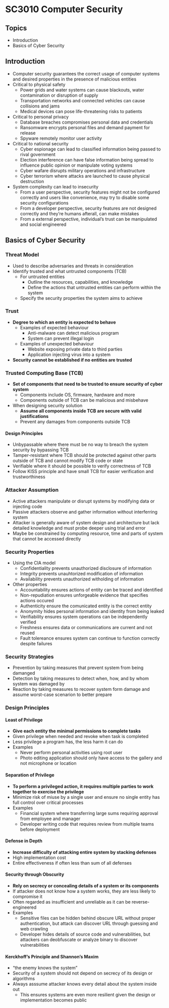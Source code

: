 # SC3010 Computer Security

## Topics

-   Introduction
-   Basics of Cyber Security

## Introduction

-   Computer security guarantees the correct usage of computer systems and desired properties in the presence of malicious entities
-   Critical to physical safety
    -   Power grids and water systems can cause blackouts, water contamination or disruption of supply
    -   Transportation networks and connected vehicles can cause collisions and jams
    -   Medical devices can pose life-threatening risks to patients
-   Critical to personal privacy
    -   Database breaches compromises personal data and credentials
    -   Ransomware encrypts personal files and demand payment for release
    -   Spyware remotely monitor user activity
-   Critical to national security
    -   Cyber espionage can lead to classified information being passed to rival government
    -   Election interference can have false information being spread to influence public opinion or manipulate voting systems
    -   Cyber wafare disrupts military operations and infrastructure
    -   Cyber terrorism where attacks are launched to cause physical destruction
-   System complexity can lead to insecurity
    -   From a user perspective, security features might not be configured correctly and users like convenience, may try to disable some security configurations
    -   From a developer perspective, security features are not designed correctly and they’re humans afterall, can make mistakes
    -   From a external perspective, individual’s trust can be manipulated and social engineered

## Basics of Cyber Security

### Threat Model

-   Used to describe adversaries and threats in consideration
-   Identify trusted and what untrusted components (TCB)
    -   For untrusted entities
        -   Outline the resources, capabilities, and knowledge
        -   Define the actions that untrusted entities can perform within the system
    -   Specify the security properties the system aims to achieve

### Trust

-   **Degree to which an entity is expected to behave**
    -   Examples of expected behaviour
        -   Anti-malware can detect malicious program
        -   System can prevent illegal login
    -   Examples of unexpected behaviour
        -   Website exposing private data to third parties
        -   Application injecting virus into a system
-   **Security cannot be established if no entities are trusted**

### Trusted Computing Base (TCB)

-   **Set of components that need to be trusted to ensure security of cyber system**
    -   Components include OS, firmware, hardware and more
    -   Components outside of TCB can be malicious and misbehave
-   When designing security solution
    -   **Assume all components inside TCB are secure with valid justifications**
    -   Prevent any damages from components outside TCB

#### Design Principles

-   Unbypassable where there must be no way to breach the system security by bypassing TCB
-   Tamper-resistant where TCB should be protected against other parts outside of TCB and cannot modify TCB code or state
-   Verifiable where it should be possible to verify correctness of TCB
-   Follow KISS principle and have small TCB for easier verification and trustworthiness

### Attacker Assumption

-   Active attackers manipulate or disrupt systems by modifying data or injecting code
-   Passive attackers observe and gather information without interferring system
-   Attacker is generally aware of system design and architecture but lack detailed knowledge and must probe deeper using trial and error
-   Maybe be constrained by computing resource, time and parts of system that cannot be accessed directly

### Security Properties

-   Using the CIA model
    -   Confidentiality prevents unauthorized disclosure of information
    -   Integrity prevents unauhtorized modification of information
    -   Availability prevents unauthorized witholding of information
-   Other properties
    -   Accountability ensures actions of entity can be traced and identified
    -   Non-repudiation ensures unforgeable evidence that specifies actions occured
    -   Authenticity ensure the comunicated entity is the correct entity
    -   Anonymity hides personal information and identity from being leaked
    -   Verifiability ensures system operations can be independently verified
    -   Freshness ensures data or communications are current and not reused
    -   Fault tolereance ensures system can continue to function correctly despite failures

### Security Strategies

-   Prevention by taking measures that prevent system from being damanged
-   Detection by taking measures to detect when, how, and by whom system was damaged by
-   Reaction by taking measures to recover system form damage and assume worst-case scenarion to better prepare

### Design Principles

#### Least of Privilege

-   **Give each entity the minimal permissions to complete tasks**
-   Given privilege when needed and revoke when task is completed
-   Less privilege a program has, the less harm it can do
-   Examples
    -   Never perform personal activities using root user
    -   Photo editing application should only have access to the gallery and not microphone or location

#### Separation of Privilege

-   **To perform a privileged action, it requires multiple parties to work together to exercise the privilege**
-   Minimize risk of miuse by a single user and ensure no single entity has full control over critical processes
-   Examples
    -   Financial system where transferring large sums requiring approval from employee and manager
    -   Developer writing code that requires review from multiple teams before deployment

#### Defense in Depth

-   **Increase difficulty of attacking entire system by stacking defenses**
-   High implementation cost
-   Entire effectiveness if often less than sum of all defenses

#### Security through Obscurity

-   **Rely on secrecy or concealing details of a system or its components**
-   If attacker does not know how a system works, they are less likely to compromise it
-   Often regarded as insufficient and unreliable as it can be reverse-engineered
-   Examples
    -   Sensitive files can be hidden behind obscure URL without proper authentication, but attack can discover URL through guessing and web crawling
    -   Developer hides details of source code and vulnerabilities, but attackers can deobfuscate or analyze binary to discover vulnerabilities

#### Kerckhoff’s Principle and Shannon’s Maxim

-   “the enemy knows the system”
-   Security of a system should not depend on secrecy of its design or algorithms
-   Always asssume attacker knows every detail about the system inside out
    -   This ensures systems are even more resilient given the design or implementation becomes public
